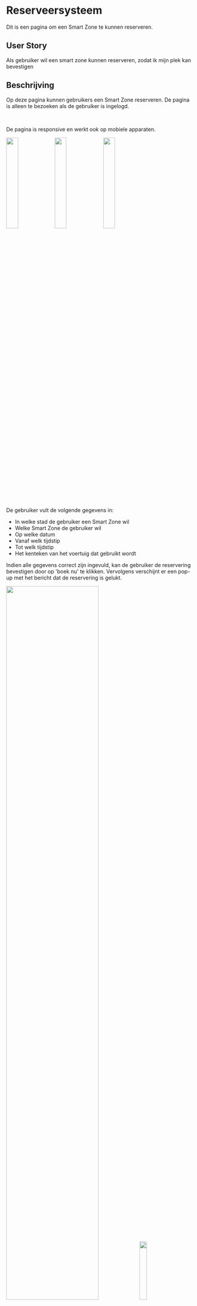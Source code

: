 # Reserveersysteem
<!-- Geef je project een titel en schrijf in één zin wat het is -->
Dit is een pagina om een Smart Zone te kunnen reserveren.

## User Story
<!-- Schrijf de user story waar je aan hebt gewerkt  -->
Als gebruiker wil een smart zone kunnen reserveren, zodat ik mijn plek kan bevestigen

## Beschrijving
<!-- In de Beschrijving staat hoe je project er uit ziet, hoe het werkt en wat je er mee kan. -->
<!-- Voeg een mooie poster visual toe 📸 -->
<!-- Voeg een link toe naar Github Pages 🌐-->
Op deze pagina kunnen gebruikers een Smart Zone reserveren. De pagina is alleen te bezoeken als de gebruiker is ingelogd.

<img src=https://user-images.githubusercontent.com/112859814/209216528-4167292a-cb71-4988-b726-f02aed11bc0c.png alt="" >

<img src=https://user-images.githubusercontent.com/112859814/209216533-c8fd8e26-85ed-46ef-aa98-fa5d1a4e8c08.png alt="" >

De pagina is responsive en werkt ook op mobiele apparaten.

<img src=https://user-images.githubusercontent.com/112859814/209216503-062696a2-261b-4e05-972f-d8aec54787e1.png alt="" width=25%> <img src=https://user-images.githubusercontent.com/112859814/209216520-397fa689-47d9-4688-aeee-c49424ae2894.png alt="" width=25%> <img src=https://user-images.githubusercontent.com/112859814/209216524-9b5ab606-dea6-40d6-a9e7-8750243f252b.png alt="" width=25%>


De gebruiker vult de volgende gegevens in:
<ul>
<li>In welke stad de gebruiker een Smart Zone wil</li>
<li>Welke Smart Zone de gebruiker wil</li>
<li>Op welke datum</li>
<li>Vanaf welk tijdstip</li>
<li>Tot welk tijdstip</li>
<li>Het kenteken van het voertuig dat gebruikt wordt</li>
</ul>

Indien alle gegevens correct zijn ingevuld, kan de gebruiker de reservering bevestigen door op 'boek nu' te klikken. Vervolgens verschijnt er een pop-up met het bericht dat de reservering is gelukt.

<img src=https://user-images.githubusercontent.com/112859814/209216534-356db880-7b95-4366-af68-1993bfb51de8.png alt="" width=70%> <img src=https://user-images.githubusercontent.com/112859814/209216527-dde2e50f-22ba-4232-9b6d-ef0e62ff68dd.png alt="" width=20%>

De link naar de website is:
https://celinexputte.github.io/fix-the-flow-interactive-website/

## Kenmerken
<!-- Bij Kenmerken staat welke technieken zijn gebruikt en hoe. Wat is de HTML structuur? Wat zijn de belangrijkste dingen in CSS? Wat is er met JS gedaan en hoe? -->
<b>HTML</b>
<ul>
<li>form</li>
<li>fieldset</li>
<li>legend</li>
<li>typen input</li>
<li>dialog</li>
</ul>

<b>CSS</b>
<ul>
<li>:first-of-type</li>
<li>@media</li>
<li>@font-face</li>
<li>:root met variabelen</li>
</ul>

<b>JS</b>
<ul>
<li>document.querySelector</li>
<li>.addEventListener</li>
<li>.classlist</li>
<li>.toggle</li>
<li>.showModal/.close</li>
<li>.add/.remove</li>
</ul>

## Licentie

![GNU GPL V3](https://www.gnu.org/graphics/gplv3-127x51.png)

This work is licensed under [GNU GPLv3](./LICENSE).
